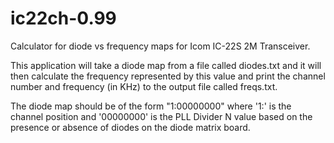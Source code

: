 ic22ch-0.99
=============

Calculator for diode vs frequency maps for Icom IC-22S 2M Transceiver.

This application will take a diode map from a file called diodes.txt and 
it will then calculate the frequency represented by this value and print
the channel number and frequency (in KHz) to the output file called freqs.txt.

The diode map should be of the form "1:00000000" where '1:' is the channel 
position and '00000000' is the PLL Divider N value based on the presence or 
absence of diodes on the diode matrix board. 



